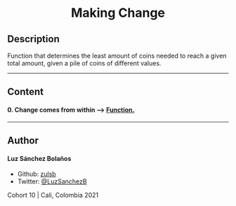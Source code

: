 <h1 align=center>Making Change

## Description
Function that determines the least amount of coins needed to reach a given total amount, given a pile of coins of different values.

---

## Content
#### 0. Change comes from within --> [Function.](./0-making_change.py)
---

## Author
#### Luz Sánchez Bolaños
- Github: [zulsb](https://github.com/zulsb)
- Twitter: [@LuzSanchezB](https://twitter.com/LuzSanchezB)

Cohort 10 |
Cali, Colombia 2021